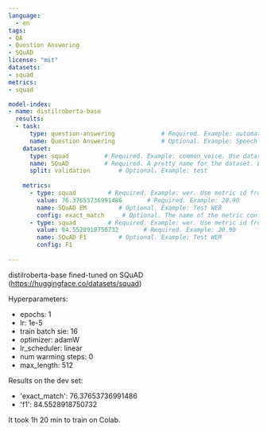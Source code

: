 ```yaml
---
language: 
  - en
tags:
- QA
- Question Answering
- SQuAD
license: "mit"
datasets:
- squad
metrics:
- squad

model-index:
- name: distilroberta-base
  results:
  - task:
      type: question-answering             # Required. Example: automatic-speech-recognition
      name: Question Answering             # Optional. Example: Speech Recognition
    dataset:
      type: squad          # Required. Example: common_voice. Use dataset id from https://hf.co/datasets
      name: SQuAD          # Required. A pretty name for the dataset. Example: Common Voice (French)
      split: validation        # Optional. Example: test
     
    metrics:
      - type: squad         # Required. Example: wer. Use metric id from https://hf.co/metrics
        value: 76.37653736991486       # Required. Example: 20.90
        name: SQuAD EM         # Optional. Example: Test WER
        config: exact_match     # Optional. The name of the metric configuration used in `load_metric()`. Example: bleurt-large-512 in `load_metric("bleurt", "bleurt-large-512")`. See the `datasets` docs for more info: https://huggingface.co/docs/datasets/v2.1.0/en/loading#load-configurations
      - type: squad         # Required. Example: wer. Use metric id from https://hf.co/metrics
        value: 84.5528918750732       # Required. Example: 20.90
        name: SQuAD F1         # Optional. Example: Test WER
        config: F1
       
---
```


distilroberta-base fined-tuned on SQuAD (https://huggingface.co/datasets/squad)

Hyperparameters:
- epochs: 1
- lr: 1e-5
- train batch sie: 16
- optimizer: adamW
- lr_scheduler: linear
- num warming steps: 0
- max_length: 512

Results on the dev set:
- 'exact_match': 76.37653736991486
- 'f1': 84.5528918750732


It took 1h 20 min to train on Colab.